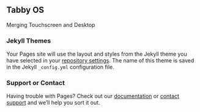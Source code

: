 ## Tabby OS
Merging Touchscreen and Desktop



### Jekyll Themes

Your Pages site will use the layout and styles from the Jekyll theme you have selected in your [repository settings](https://github.com/Gusaroo/TabbyOS/settings). The name of this theme is saved in the Jekyll `_config.yml` configuration file.

### Support or Contact

Having trouble with Pages? Check out our [documentation](https://help.github.com/categories/github-pages-basics/) or [contact support](https://github.com/contact) and we’ll help you sort it out.
